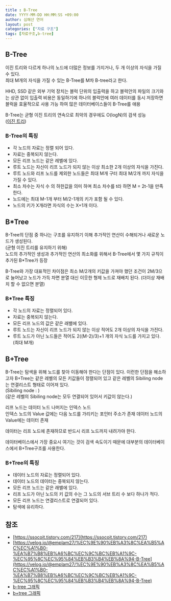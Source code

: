 ```yaml
---
title : B-Tree
date: YYYY-MM-DD HH:MM:SS +09:00
author: 심해산 연어
layout: post
categories: ["자료 구조"]
tags: [자료구조,b-tree]
---
```


## B-Tree
이진 트리와 다르게 하나의 노드에 더많은 정보를 가지거나, 두 개 이상의 자식을 가질 수 있다.   
최대 M개의 자식을 가질 수 있는 B-Tree를 M차 B-tree라고 한다.

HHD, SSD 같은 외부 기억 장치는 블럭 단위의 입출력을 하고 블럭안의 파일의 크기와는 상관 없이 입출력 비용은 동일하기에
하나의 블럭안에 여러 데이터를 동시 저장하면 블럭을 효울적으로 사용 가능 하여
많은 데이터베이스들이 B-Tree를 애용

B-Tree는 균형 이진 트리의 연속으로 최악의 경우에도 O(logN)의 검색 성능   
([이진 트리](https://hyunhobae.github.io/blog/2024/11/04/%EC%9D%B4%EC%A7%84%ED%8A%B8%EB%A6%AC.html))

### B-Tree의 특징
+ 각 노드의 자료는 정렬 되어 있다.
+ 자료는 중복되지 않는다.
+ 모든 리프 노드는 같은 레벨에 있다.
+ 루트 노드는 자신이 리프 노드가 되지 않는 이상 최소한 2개 이상의 자식을 가진다.
+ 루트 노드와 리프 노드를 제외한 노드들은 최대 M개 구터 최대 M/2개 까지 자식을 가질 수 있다.
+ 최소 차수는 자식 수 의 하한값을 의미 하며 최소 차수를 t라 하면 M = 2t-1을 만족한다.
+ 노드에는 최대 M-1개 부터 M/2-1개의 키가 포함 될 수 있다.
+ 노드의 키가 X개라면 자식의 수는 X+1개 이다.

[//]: # (삽입 삭제 과정)

## B*Tree
B-Tree의 단점 중 하나는 구조를 유지하기 이해 추가적인 연산이 수해되거나 새로운 노드가 생성된다.   
(균형 이진 트리를 유지하기 위해)   
노드의 추가적인 생성과 추가적인 연산의 최소화를 위해서 B-Tree에서 몇 가지 규칙이 추가된 B*Tree가 등장   

B-Tree와 가장 대표적인 차이점은 최소 M/2개의 키값을 가져야 했던 조건이 2M/3으로 늘어났고
노드가 가득 차면 분열 대신 이웃한 형제 노드로 재배치 된다.
(더이상 재배치 할 수 없으면 분열)

### B*Tree 특징
- 각 노드의 자료는 정렬되어 있다.
- 자료는 중복되지 않는다.
- 모든 리프 노드의 값은 같은 래밸에 있다.
- 루트 노드는 자신이 리프 노드가 되지 않는 이상 적어도 2개 이상의 자식을 가진다.
- 루트 노드가 아닌 노드들은 적어도 2((M-2)/3)+1 개의 자식 노드를 가지고 있다. (최대 M개)


## B+Tree
B-Tree는 탐색을 위해 노드를 찾아 이동해야 한다는 단점이 있다.
이런한 단점을 해소하고자 B+Tree는 같은 레벨의 모든 키값들이 정렬되어 있고 같은 레벨의 Sibiling node는 연결리스트 형태로 이어져 있다.   
(Sibiling node : )   
(같은 레벨의 Sibiling node는 모두 연결되어 있어서 키값이 않는다.)

리프 노드는 데이터 노드 나머지는 인덱스 노드   
인덱스 노드의 Value 값에는 다음 노드를 가리키는 포인터 주소가 존재
데이터 노드의 Value에는 데이터 존재

데이터는 리프 노드에 존재하므로 반드시 리프 노드까지 내려가야 한다.   

데이터베이스에서 가장 중요시 여기는 것이 검색 속도이기 때문에 대부분의 데이터베이스에서 B+Tree구조를 사용한다.
### B+Tree의 특징
- 데이터 노드의 자료는 정렬되어 있다.
- 데이터 노드의 데이터는 중복되지 않는다.
- 모든 리프 노드는 같은 래밸에 있다.
- 리프 노드가 아닌 노드의 키 값의 수는 그 노드의 서브 트리 수 보다 하나가 적다.
- 모든 리프 노드는 연결리스트로 연결되어 있다.
- 탐색에 유리하다.


## 참조
- [https://ssocoit.tistory.com/217](https://ssocoit.tistory.com/217)
- [https://velog.io/@emplam27/%EC%9E%90%EB%A3%8C%EA%B5%AC%EC%A1%B0-%EA%B7%B8%EB%A6%BC%EC%9C%BC%EB%A1%9C-%EC%95%8C%EC%95%84%EB%B3%B4%EB%8A%94-B-Tree](https://velog.io/@emplam27/%EC%9E%90%EB%A3%8C%EA%B5%AC%EC%A1%B0-%EA%B7%B8%EB%A6%BC%EC%9C%BC%EB%A1%9C-%EC%95%8C%EC%95%84%EB%B3%B4%EB%8A%94-B-Tree)
- [b-tree 그래픽](https://www.cs.usfca.edu/~galles/visualization/BTree.html)
- [b+tree 그래픽](https://www.cs.usfca.edu/~galles/visualization/BPlusTree.html)
